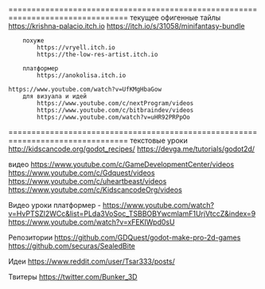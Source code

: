 ================================================================================
текущее
	офигенные тайлы
		https://krishna-palacio.itch.io
		https://itch.io/s/31058/minifantasy-bundle
		
		похуже
			https://vryell.itch.io
			https://the-low-res-artist.itch.io
			
		платформер
			https://anokolisa.itch.io

	https://www.youtube.com/watch?v=UfKMgHbaGow
		для визуала и идей
			https://www.youtube.com/c/nextProgram/videos
			https://www.youtube.com/c/bitbraindev/videos
			https://www.youtube.com/watch?v=uHR92PRPpOo
================================================================================
текстовые уроки
	http://kidscancode.org/godot_recipes/
	https://devga.me/tutorials/godot2d/

видео
	https://www.youtube.com/c/GameDevelopmentCenter/videos
	https://www.youtube.com/c/Gdquest/videos
	https://www.youtube.com/c/uheartbeast/videos
	https://www.youtube.com/c/KidscancodeOrg/videos
	
Видео уроки
	платформер - https://www.youtube.com/watch?v=HvPTSZl2WCc&list=PLda3VoSoc_TSBBOBYwcmlamF1UrjVtccZ&index=9
	https://www.youtube.com/watch?v=xFEKIWpd0sU
	
Репозитории
	https://github.com/GDQuest/godot-make-pro-2d-games
	https://github.com/securas/SealedBite
	
	
Идеи
	https://www.reddit.com/user/Tsar333/posts/
	
	
Твитеры
	https://twitter.com/Bunker_3D
	